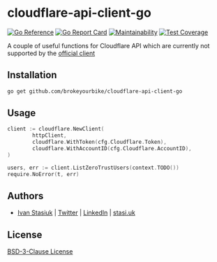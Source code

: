# cloudflare-api-client-go

[![Go Reference](https://pkg.go.dev/badge/github.com/brokeyourbike/cloudflare-api-client-go.svg)](https://pkg.go.dev/github.com/brokeyourbike/cloudflare-api-client-go)
[![Go Report Card](https://goreportcard.com/badge/github.com/brokeyourbike/cloudflare-api-client-go)](https://goreportcard.com/report/github.com/brokeyourbike/cloudflare-api-client-go)
[![Maintainability](https://api.codeclimate.com/v1/badges/67ee4ef0f7416cbda159/maintainability)](https://codeclimate.com/github/brokeyourbike/cloudflare-api-client-go/maintainability)
[![Test Coverage](https://api.codeclimate.com/v1/badges/67ee4ef0f7416cbda159/test_coverage)](https://codeclimate.com/github/brokeyourbike/cloudflare-api-client-go/test_coverage)

A couple of useful functions for Cloudflare API which are currently not supported by the [official client](https://github.com/cloudflare/cloudflare-api-client-go)

## Installation

```bash
go get github.com/brokeyourbike/cloudflare-api-client-go
```

## Usage

```go
client := cloudflare.NewClient(
		httpClient,
		cloudflare.WithToken(cfg.Cloudflare.Token),
		cloudflare.WithAccountID(cfg.Cloudflare.AccountID),
)

users, err := client.ListZeroTrustUsers(context.TODO())
require.NoError(t, err)
```

## Authors
- [Ivan Stasiuk](https://github.com/brokeyourbike) | [Twitter](https://twitter.com/brokeyourbike) | [LinkedIn](https://www.linkedin.com/in/brokeyourbike) | [stasi.uk](https://stasi.uk)

## License
[BSD-3-Clause License](https://github.com/brokeyourbike/cloudflare-api-client-go/blob/main/LICENSE)
